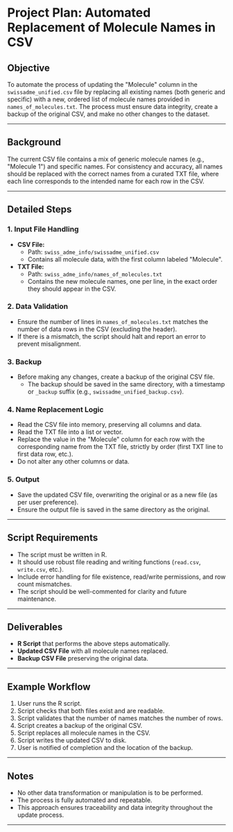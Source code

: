 # Project Plan: Automated Replacement of Molecule Names in CSV

## Objective

To automate the process of updating the "Molecule" column in the `swissadme_unified.csv` file by replacing all existing names (both generic and specific) with a new, ordered list of molecule names provided in `names_of_molecules.txt`. The process must ensure data integrity, create a backup of the original CSV, and make no other changes to the dataset.

---

## Background

The current CSV file contains a mix of generic molecule names (e.g., "Molecule 1") and specific names. For consistency and accuracy, all names should be replaced with the correct names from a curated TXT file, where each line corresponds to the intended name for each row in the CSV.

---

## Detailed Steps

### 1. Input File Handling

- **CSV File:**
  - Path: `swiss_adme_info/swissadme_unified.csv`
  - Contains all molecule data, with the first column labeled "Molecule".
- **TXT File:**
  - Path: `swiss_adme_info/names_of_molecules.txt`
  - Contains the new molecule names, one per line, in the exact order they should appear in the CSV.

### 2. Data Validation

- Ensure the number of lines in `names_of_molecules.txt` matches the number of data rows in the CSV (excluding the header).
- If there is a mismatch, the script should halt and report an error to prevent misalignment.

### 3. Backup

- Before making any changes, create a backup of the original CSV file.
  - The backup should be saved in the same directory, with a timestamp or `_backup` suffix (e.g., `swissadme_unified_backup.csv`).

### 4. Name Replacement Logic

- Read the CSV file into memory, preserving all columns and data.
- Read the TXT file into a list or vector.
- Replace the value in the "Molecule" column for each row with the corresponding name from the TXT file, strictly by order (first TXT line to first data row, etc.).
- Do not alter any other columns or data.

### 5. Output

- Save the updated CSV file, overwriting the original or as a new file (as per user preference).
- Ensure the output file is saved in the same directory as the original.

---

## Script Requirements

- The script must be written in R.
- It should use robust file reading and writing functions (`read.csv`, `write.csv`, etc.).
- Include error handling for file existence, read/write permissions, and row count mismatches.
- The script should be well-commented for clarity and future maintenance.

---

## Deliverables

- **R Script** that performs the above steps automatically.
- **Updated CSV File** with all molecule names replaced.
- **Backup CSV File** preserving the original data.

---

## Example Workflow

1. User runs the R script.
2. Script checks that both files exist and are readable.
3. Script validates that the number of names matches the number of rows.
4. Script creates a backup of the original CSV.
5. Script replaces all molecule names in the CSV.
6. Script writes the updated CSV to disk.
7. User is notified of completion and the location of the backup.

---

## Notes

- No other data transformation or manipulation is to be performed.
- The process is fully automated and repeatable.
- This approach ensures traceability and data integrity throughout the update process.

---